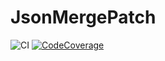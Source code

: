 # JsonMergePatch

![CI](https://github.com/ladeak/JsonMergePatch/workflows/CI/badge.svg) [![CodeCoverage](https://codecov.io/gh/ladeak/JsonMergePatch/branch/master/graph/badge.svg)](https://app.codecov.io/gh/ladeak/JsonMergePatch)

